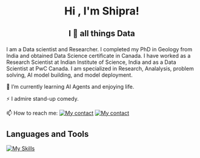 # <p align="center"> Hi , I'm Shipra! </p>

## <p align="center"> I 💜 all things Data </p>

I am a Data scientist and Researcher. I completed my PhD in Geology from India and obtained Data Science certificate in Canada. I have worked as a Research Scientist at Indian Institute of Science, India and as a Data Scientist at PwC Canada. I am specialized in Research, Analalysis, problem solving, AI model building, and model deployment. 

🌱 I’m currently learning AI Agents and enjoying life.

⚡ I admire stand-up comedy.

📫 How to reach me: 
[![My contact](https://skillicons.dev/icons?i=gmail&theme=light)]([https://www.linkedin.com/in/shipraiisc/](https://mail.google.com/mail/u/1/#inbox))
[![My contact](https://skillicons.dev/icons?i=linkedin&theme=light)](https://www.linkedin.com/in/shipraiisc/)

## Languages and Tools

[![My Skills](https://skillicons.dev/icons?i=git,python,scikitlearn,tensorflow,pytorch,mysql,postgresql,aws,azure,pbi&theme=light)](https://skillicons.dev)
